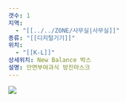 ```yaml
---
갯수: 1
지역:
  - "[[../../ZONE/사무실|사무실]]"
종류: "[[디지털기기]]"
위치:
  - "[[K-L]]"
상세위치: New Balance 박스
설명: 안면부여과식 방진마스크
---
```

![](http://192.168.50.22/images/240821_IMG_0010.jpg)

